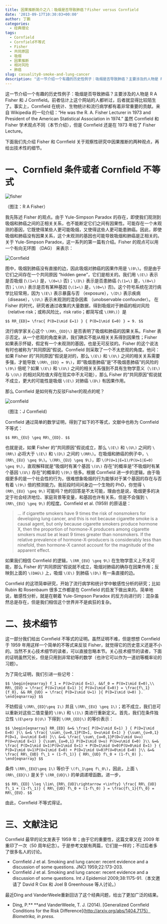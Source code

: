 ```yaml
---
title: 因果推断简介之八：吸烟是否导致肺癌？Fisher versus Cornfield
date: '2013-09-17T10:30:03+00:00'
author: 丁鹏
categories:
  - 经典理论
tags:
  - Cornfield
  - Cornfield不等式
  - Fisher
  - 共同原因
  - 吸烟
  - 因果推断
  - 相对风险
  - 肺癌
slug: casuality8-smoke-and-lung-cancer
description: "这一节介绍一个有趣的历史性例子：吸烟是否导致肺癌？主要涉及的人物是 R A Fisher 和 J Cornfield。前者估计上这个网站的人都听过，后者就显得比较陌生了。事实上，Cornfield 在统计、生物统计和流行病学都有着非常重要的贡献。来自 Wikipedia 的一句介绍：“He was the R. A. Fisher Lecturer in 1973 and President of the American Statistical Association in 1974.” 虽然 Cornfield 和 Fisher 学术观点不同（本节介绍），但是 Cornfield 还是在 1973 年给了 Fisher Lecture。"
---
```


这一节介绍一个有趣的历史性例子：吸烟是否导致肺癌？主要涉及的人物是 R A Fisher 和 J Cornfield。前者估计上这个网站的人都听过，后者就显得比较陌生了。事实上，Cornfield 在统计、生物统计和流行病学都有着非常重要的贡献。来自 Wikipedia 的一句介绍：“He was the R. A. Fisher Lecturer in 1973 and President of the American Statistical Association in 1974.” 虽然 Cornfield 和 Fisher 学术观点不同（本节介绍），但是 Cornfield 还是在 1973 年给了 Fisher Lecture。

下面我们先介绍 Fisher 和 Cornfield 关于观察性研究中因果推断的两种观点，再给出技术性的细节。

# 一、Cornfield 条件或者 Cornfield 不等式


![fisher](https://cos.name/wp-content/uploads/2013/09/fisher.gif)

（图注：R A Fisher）

我先陈述 Fisher 的观点。由于 Yule-Simpson Paradox 的存在，即使我们观测到吸烟和肺癌之间的正相关关系，也不能断定它们之间有因果性。可能存在一个未观测的基因，它既使得某些人更可能吸烟，又使得这些人更可能患肺癌。因此，即使吸烟和肺癌没有因果关系，这个未观测的基因也可能导致吸烟和肺癌是正相关的。关于 Yule-Simpson Paradox，这一系列的第一篇有介绍。Fisher 的观点可以用一个有向无环图 （DAG） 来表示：

![Cornfield](https://cos.name/wp-content/uploads/2013/09/Cornfield.jpg)

图中，吸烟到肺癌没有直接的边，因此吸烟对肺癌的因果作用是 `\(0\)`。但是由于它们之间存在一个共同原因 “hidden gene”，它们是相关的。我们用 `\(E\)` 表示是否吸烟 (`\(1=\)` 是，`\(0=\)` 否)；`\(D\)` 表示是否患肺癌 (`\(1=\)` 是，`\(0=\)` 否)；`\(U\)` 表示是否有某种基因 (`\(1=\)` 是，`\(0=\)` 否)。这个符号系统在流行病学比较常用，因为 `\(E\)` 表示暴露与否 （exposure），`\(D\)` 表示疾病 （disease），`\(U\)` 表示未观测的混杂因素 （unobservable confounder）。 在 Fisher 的时代，研究者通过收集的大量数据，得到吸烟对于肺癌的相对风险（relative risk；或称风险比，risk ratio；都简写成 `\(RR\)`）是
  
`$$
RR_{ED}= \frac{ P(D=1\mid E=1) } { P(D=1\mid E=0) } = 9.
$$`

流行病学家关心这个 `\(RR\_{ED}\)` 是否表明了吸烟和肺癌的因果关系。Fisher 表示否定。从一个悲观的角度来讲，我们确实不能从相关关系得到因果性；Fisher 如果表示怀疑，假定有一个未观测的基因，也是无可反驳的。Fisher 的这个说法有时也被称为“共同原因”假说。Cornfield 则采取了一个不太悲观的角度。他问：如果 Fisher 的“共同原因”假说是对的，那么 `\(E\)` 和 `\(U\)` 之间的相关关系需要多强，才能导致 `\(RR\_{ED} = 9\)`，即“吸烟患肺癌”是“不吸烟患肺癌”的风险的 `\(9\)` 倍呢？如果 `\(E\)` 和 `\(U\)` 之间的相关关系强到不具有生物学意义（`\(E\)` 与 `\(U\)` 的相对风险值大得在现实中不太可能），那么 Fisher 的“共同原因”假说就不成立，更大的可能性是吸烟 `\(E\)` 对肺癌 `\(D\)` 有因果作用。

那么 Cornfield 是如何有力反驳Fisher的观点的呢？

![cornfield](https://cos.name/wp-content/uploads/2013/09/cornfield.jpeg)

（图注：J Cornfield）

Cornfield 通过简单的数学证明，得到了如下的不等式，文献中也称为 Cornfield 不等式：
  
`$$
RR\_{EU} \geq RR\_{ED}.
$$`

也就是说，如果 Fisher 的“共同原因”假说成立，那么 `\(E\)` 和 `\(U\)` 之间的 `\(RR\)` 必将大于 `\(E\)` 和 `\(D\)` 之间的 `\(RR\)`。在吸烟和肺癌的例子中，`\(RR\_{EU} \geq 9\)`。`\(RR\_{EU} \geq 9\)`，即 `\(P(U=1|E=1)/P(U=1|E=0) \geq 9\)`，直观解释就是“吸烟时有某个基因 `\(U\)` 存在”的概率是“不吸烟时有某个基因 `\(U\)` 存在”的概率的 `\(9\)` 倍多。根据 Cornfield 进一步的逻辑，由于吸烟更多的是一个社会性的行为，很难想象吸烟的行为能够对于某个基因的存在与否有着 `\(9\)` 倍的预测能力。我前段时间问身边一个生物的 PhD，你觉得 `\(RR\_{EU} \geq 9\)` 可能吗？他的回答是不太可能，理由也是说，吸烟更多的决定于社会经济地位、家庭背景等变量，和基因也许有关系，但是不会强到 `\(RR\_{EU} \geq 9\)` 的程度。Cornfield et al. (1959) 的原话是：

> … if cigarette smokers have 9 times the risk of nonsmokers for developing lung cancer, and this is not because cigarette smoke is a causal agent, but only because cigarette smokers produce hormone X, then the proportion of hormone-X producers among cigarette smokers must be at least 9 times greater than nonsmokers. If the relative prevalence of hormone-X-producers is considerably less than ninefold, then hormone-X cannot account for the magnitude of the apparent effect.

如果我们相信 Cornfield 的逻辑，`\(RR_{EU} \geq 9\)` 在生物学意义上不太可能，那么 Fisher 的“共同原因”假说就不成立，吸烟对肺癌的确存在因果作用；反映到上面的 `\(DAG\)` 上，吸烟 `\(E\)` 到肺癌 `\(D\)` 有一条直接的边。

Cornfield 的这项简单研究，开始了流行病学和统计学中敏感性分析的研究；比如 Rubin 和 Rosenbaum 很多工作都是在 Cornfield 的启发下做出来的。简单地说，敏感性分析，就是在朝着 Yule-Simpson Paradox 的反方向进行的：混杂虽然总是存在，但是我们相信这个世界并不是疯狂的复杂。

# 二、技术细节
  
这一部分我们给出 Cornfield 不等式的证明。虽然证明不难，但是想想 Cornfield 于 1959 年用这样一个简单的不等式来反驳 Fisher，就觉得它的历史意义还是不小的。当然不关心技术细节的读者，可以直接忽略本节。关心技术细节的读者，下面的证明虽然冗长，但是只用到非常初等的数学（也许它可以作为一道初等概率论的习题）。

为了简化证明，我们引进一些记号：
  
`$$
\begin{eqnarray}
f_1 = P(U=1\mid E=1),
&&f_0 = P(U=1\mid E=0),\\
RR\_{EU} = \frac{ P(U=1\mid E=1) }{ P(U=1\mid E=0)} = \frac{f\_1} {f_0},
&&
RR_{UD} = \frac{ P(D=1\mid U=1) }{ P(D=1\mid U=0) }.
\end{eqnarray}
$$`
  
不妨假设 `\(RR\_{ED}\geq 1\)` 并且 `\(RR\_{EU} \geq 1\)`；若不成立，我们总可以重新对这些二值变量的 `\(0\)` 和 `\(1\)` 类进行重新定义。首先，我们在条件独立性 `\(E\perp D|U\)` 下得到 `\(RR_{ED}\)` 的等价表示：
  
`$$
\begin{eqnarray}
RR_{ED} &=& \frac{ P(D=1\mid E=1) } { P(D=1\mid E=0) }\\
&=& \frac{ \sum\_{u=0,1}P(D=1, U=u\mid E=1) } {\sum\_{u=0,1} P(D=1, U=u\mid E=0) }\\
&=& \frac{ \sum\_{u=0,1}P(D=1\mid U=u) P(U=u\mid E=1) } {\sum\_{u=0,1} P(D=1\mid U=u) P(U=u\mid E=0) }\\
&=& \frac{ P(D=1\mid U=1)P(U=1\mid E=1) + P(D=1\mid U=0)P(U=0\mid E=1) }
{ P(D=1\mid U=1)P(U=1\mid E=0) + P(D=1\mid U=0)P(U=0\mid E=0) }\\
&=& \frac{ RR\_{UD} f\_1 + (1-f\_1)} { RR\_{UD} f\_0 + (1-f\_0) }.
\end{eqnarray}
$$`

条件 `\(RR\_{EU}\geq 1\)` 等价于 `\(f\_1\geq f\_0\)`，因此，上面 `\(RR\_{ED}\)` 是关于 `\(RR_{UD}\)` 的单调递增函数。进一步，
  
`$$
RR\_{ED} \leq \lim\_{RR\_{UD}\rightarrow +\infty} \frac{ RR\_{UD} f\_1 + (1-f\_1)} { RR\_{UD} f\_0 + (1-f\_0) } = \frac{f\_1}{f\_0} = RR\_{EU}.
$$`

由此，Cornfield 不等式得证。

# 三、文献注记
  
Cornfield 最早的论文发表于 1959 年；由于它的重要性，这篇文章又在 2009 年重印了一次（50 周年纪念）。于是参考文献有两篇，它们是一样的；不过后者多了很多名人的讨论。

  * Cornfield J et al. Smoking and lung cancer: recent evidence and a discussion of some questions. JNCI 1959;22:173-203.
  * Cornfield J et al. Smoking and lung cancer: recent evidence and a discussion of some questions. Int J Epidemiol 2009;38:1175-91.（本文邀请了 David R Cox 和 Joel B Greenhouse 等人讨论。）

最近Ding and VanderWeele重新回访了这个经典问题，给出了更加广泛的结果。

  * Ding, P.** **<span>and VanderWeele, T. J. (2014). [Generalized Cornfield Conditions for the Risk Difference](http://arxiv.org/abs/1404.7175）</span>_Biometrika, in press._
